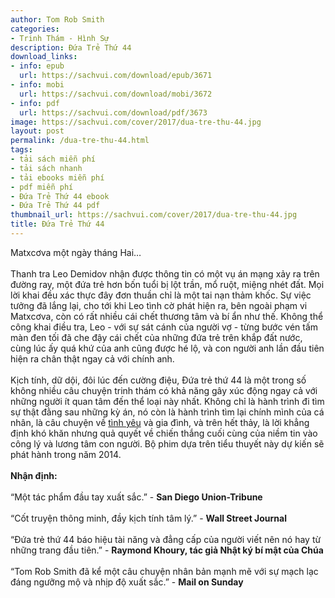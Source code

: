 ```yaml
---
author: Tom Rob Smith
categories:
- Trinh Thám - Hình Sự
description: Đứa Trẻ Thứ 44
download_links:
- info: epub
  url: https://sachvui.com/download/epub/3671
- info: mobi
  url: https://sachvui.com/download/mobi/3672
- info: pdf
  url: https://sachvui.com/download/pdf/3673
image: https://sachvui.com/cover/2017/dua-tre-thu-44.jpg
layout: post
permalink: /dua-tre-thu-44.html
tags:
- tải sách miễn phí
- tải sách nhanh
- tải ebooks miễn phí
- pdf miễn phí
- Đứa Trẻ Thứ 44 ebook
- Đứa Trẻ Thứ 44 pdf
thumbnail_url: https://sachvui.com/cover/2017/dua-tre-thu-44.jpg
title: Đứa Trẻ Thứ 44
---
```


 <div class="item-desc text-justify"> <p>Matxcơva một ngày tháng Hai…<br><br>Thanh tra Leo Demidov nhận được thông tin có một vụ án mạng xảy ra trên đường ray, một đứa trẻ hơn bốn tuổi bị lột trần, mổ ruột, miệng nhét đất. Mọi lời khai đều xác thực đây đơn thuần chỉ là một tai nạn thảm khốc. Sự việc tưởng đã lắng lại, cho tới khi Leo tình cờ phát hiện ra, bên ngoài phạm vi Matxcơva, còn có rất nhiều cái chết thương tâm và bí ẩn như thế. Không thể công khai điều tra, Leo - với sự sát cánh của người vợ - từng bước vén tấm màn đen tối đã che đậy cái chết của những đứa trẻ trên khắp đất nước, cùng lúc ấy quá khứ của anh cũng được hé lộ, và con người anh lần đầu tiên hiện ra chân thật ngay cả với chính anh.<br><br>Kịch tính, dữ dội, đôi lúc đến cường điệu, Đứa trẻ thứ 44 là một trong số không nhiều câu chuyện trinh thám có khả năng gây xúc động ngay cả với những người ít quan tâm đến thể loại này nhất. Không chỉ là hành trình đi tìm sự thật đằng sau những kỳ án, nó còn là hành trình tìm lại chính mình của cá nhân, là câu chuyện về <a target="_blank" href="https://tiki.vn/tieu-thuyet-tinh-cam-lang-man/c844">tình yêu</a> và gia đình, và trên hết thảy, là lời khẳng định khó khăn nhưng quả quyết về chiến thắng cuối cùng của niềm tin vào công lý và lương tâm con người. Bộ phim dựa trên tiểu thuyết này dự kiến sẽ phát hành trong năm 2014.<br><br><strong>Nhận định:</strong><br><br>“Một tác phẩm đầu tay xuất sắc.” - <strong>San Diego Union-Tribune</strong><br><br>“Cốt truyện thông minh, đầy kịch tính tâm lý.” - <strong>Wall Street Journal</strong><br><br>“Đứa trẻ thứ 44 báo hiệu tài năng và đẳng cấp của người viết nên nó hay từ những trang đầu tiên.” - <strong>Raymond Khoury, tác giả Nhật ký bí mật của Chúa</strong><br><br>“Tom Rob Smith đã kể một câu chuyện nhân bản mạnh mẽ với sự mạch lạc đáng ngưỡng mộ và nhịp độ xuất sắc.” - <strong>Mail on Sunday</strong></p> </div>